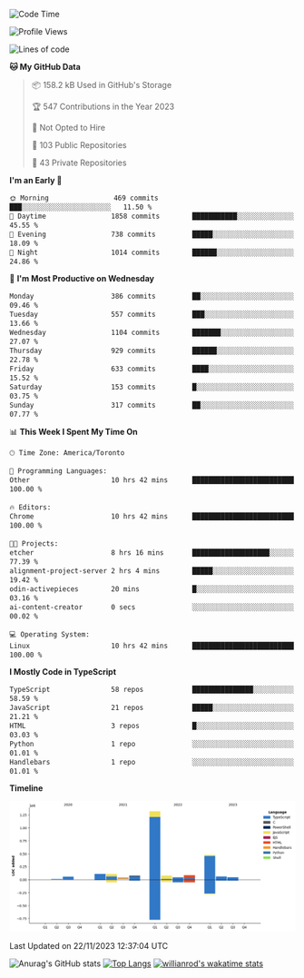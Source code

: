 <!--START_SECTION:waka-->
![Code Time](http://img.shields.io/badge/Code%20Time-801%20hrs%2010%20mins-blue)

![Profile Views](http://img.shields.io/badge/Profile%20Views-8-blue)

![Lines of code](https://img.shields.io/badge/From%20Hello%20World%20I%27ve%20Written-2.5%20million%20lines%20of%20code-blue)

**🐱 My GitHub Data** 

> 📦 158.2 kB Used in GitHub's Storage 
 > 
> 🏆 547 Contributions in the Year 2023
 > 
> 🚫 Not Opted to Hire
 > 
> 📜 103 Public Repositories 
 > 
> 🔑 43 Private Repositories 
 > 
**I'm an Early 🐤** 

```text
🌞 Morning                469 commits         ███░░░░░░░░░░░░░░░░░░░░░░   11.50 % 
🌆 Daytime                1858 commits        ███████████░░░░░░░░░░░░░░   45.55 % 
🌃 Evening                738 commits         █████░░░░░░░░░░░░░░░░░░░░   18.09 % 
🌙 Night                  1014 commits        ██████░░░░░░░░░░░░░░░░░░░   24.86 % 
```
📅 **I'm Most Productive on Wednesday** 

```text
Monday                   386 commits         ██░░░░░░░░░░░░░░░░░░░░░░░   09.46 % 
Tuesday                  557 commits         ███░░░░░░░░░░░░░░░░░░░░░░   13.66 % 
Wednesday                1104 commits        ███████░░░░░░░░░░░░░░░░░░   27.07 % 
Thursday                 929 commits         ██████░░░░░░░░░░░░░░░░░░░   22.78 % 
Friday                   633 commits         ████░░░░░░░░░░░░░░░░░░░░░   15.52 % 
Saturday                 153 commits         █░░░░░░░░░░░░░░░░░░░░░░░░   03.75 % 
Sunday                   317 commits         ██░░░░░░░░░░░░░░░░░░░░░░░   07.77 % 
```


📊 **This Week I Spent My Time On** 

```text
🕑︎ Time Zone: America/Toronto

💬 Programming Languages: 
Other                    10 hrs 42 mins      █████████████████████████   100.00 % 

🔥 Editors: 
Chrome                   10 hrs 42 mins      █████████████████████████   100.00 % 

🐱‍💻 Projects: 
etcher                   8 hrs 16 mins       ███████████████████░░░░░░   77.39 % 
alignment-project-server 2 hrs 4 mins        █████░░░░░░░░░░░░░░░░░░░░   19.42 % 
odin-activepieces        20 mins             █░░░░░░░░░░░░░░░░░░░░░░░░   03.16 % 
ai-content-creator       0 secs              ░░░░░░░░░░░░░░░░░░░░░░░░░   00.02 % 

💻 Operating System: 
Linux                    10 hrs 42 mins      █████████████████████████   100.00 % 
```

**I Mostly Code in TypeScript** 

```text
TypeScript               58 repos            ███████████████░░░░░░░░░░   58.59 % 
JavaScript               21 repos            █████░░░░░░░░░░░░░░░░░░░░   21.21 % 
HTML                     3 repos             █░░░░░░░░░░░░░░░░░░░░░░░░   03.03 % 
Python                   1 repo              ░░░░░░░░░░░░░░░░░░░░░░░░░   01.01 % 
Handlebars               1 repo              ░░░░░░░░░░░░░░░░░░░░░░░░░   01.01 % 
```



**Timeline**

![Lines of Code chart](https://raw.githubusercontent.com/wise-introvert/wise-introvert/master/assets/bar_graph.png)


 Last Updated on 22/11/2023 12:37:04 UTC
<!--END_SECTION:waka-->

![Anurag's GitHub stats](https://github-readme-stats.vercel.app/api?username=wise-introvert&count_private=true&show_icons=true)
[![Top Langs](https://github-readme-stats.vercel.app/api/top-langs/?username=wise-introvert&langs_count=10)](https://github.com/anuraghazra/github-readme-stats)
[![willianrod's wakatime stats](https://github-readme-stats.vercel.app/api/wakatime?username=wiseintrovert)](https://github.com/anuraghazra/github-readme-stats)

